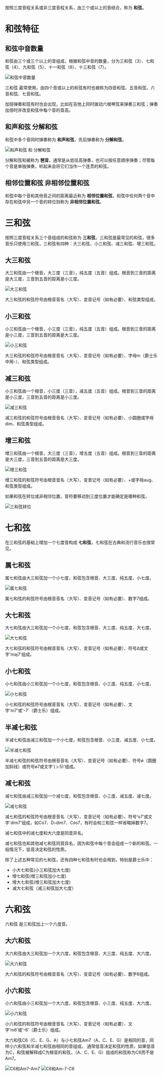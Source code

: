 按照三度音程关系或非三度音程关系，由三个或以上的音结合，称为 **和弦**。

# 和弦特征

## 和弦中音数量

和弦由三个或三个以上的音组成，根据和弦中音的数量，分为三和弦（3）、七和弦（4）、九和弦（5）、十一和弦（6）、十三和弦（7）。

![和弦中音数量](https://www.pianoabrsm.com/tutorial/music-topic/assets/images/chord-notes.svg)

三和弦 最常使用，由四个音或以上的和弦有时也被称为四音和弦、五音和弦、六音和弦、七音和弦。

加倍弹奏和弦有时也会出现，比如在吉他上同时拨动六根琴弦来弹奏三和弦；弹奏加倍时并改变和弦中每个音的音高。

## 和声和弦 分解和弦

和弦中多个音同时弹奏称为 **和声和弦**，先后弹奏称为 **分解和弦**。

![和声和弦 和 分解和弦](https://www.pianoabrsm.com/tutorial/music-topic/assets/images/harmonic-broken-chord.svg)

分解和弦和被称为 **琶音**，通常是从低往高弹奏，也可以按任意顺序弹奏；尽管每个音是单独弹奏，听起来会将它们当作一个连贯的和弦。

## 相邻位置和弦 非相邻位置和弦

和弦中每个音和其他音之间的距离最近称为 **相邻位置和弦**，和弦中任何两个音中存在和弦中另一个音的转位则称为 **非相邻位置和弦**。

# 三和弦

按照三度音程关系三个音组成的和弦称为 **三和弦**，三和弦是最常见的和弦，很多音乐只使用三和弦，三和弦有四种：大三和弦、小三和弦、减三和弦、增三和弦。

## 大三和弦

大三和弦由一个根音，大三度（三音），纯五度（五音）组成。根音到三音的距离是大三度，三音到五音的距离是小三度。

![大三和弦](https://www.pianoabrsm.com/tutorial/music-topic/assets/images/major-chord.svg)

大三和弦的和弦符号由根音音名（大写）、变音记号（如有必要）、和弦类型组成。

## 小三和弦

小三和弦由一个根音，小三度（三音），纯五度（五音）组成。根音到三音的距离是小三度，三音到五音的距离是大三度。

![小三和弦](https://www.pianoabrsm.com/tutorial/music-topic/assets/images/minor-chord.svg)

大三和弦的和弦符号由根音音名（大写）、变音记号（如有必要）、字母m（爵士乐中用-）、和弦类型组成。

## 减三和弦

小三和弦由一个根音，小三度（三音），减五度（五音）组成。根音到三音的距离是小三度，三音到五音的距离是小三度。

![减三和弦](https://www.pianoabrsm.com/tutorial/music-topic/assets/images/diminished-chord.svg)

减三和弦的和弦符号由根音音名（大写）、变音记号（如有必要）、小圆圈或字母dim、和弦类型组成。

## 增三和弦

增三和弦由一个根音，大三度（三音），增五度（五音）组成。根音到三音的距离是大三度，三音到五音的距离是大三度。

![增三和弦](https://www.pianoabrsm.com/tutorial/music-topic/assets/images/augmented-chord.svg)

增三和弦的和弦符号由根音音名（大写）、变音记号（如有必要）、+或字母aug、和弦类型组成。

如果和弦在转位或非相邻位置，音符要移动到三度位置才能确定是哪种和弦。

![三和弦转位](https://www.pianoabrsm.com/tutorial/music-topic/assets/images/chord-thirds.svg)

# 七和弦

在三和弦的基础上增加一个七度音构成 **七和弦**，七和弦在古典和流行音乐也很常见。

## 属七和弦

属七和弦由大三和弦加一个小七度，和弦包含根音、大三度、纯五度、小七度。

![属七和弦](https://www.pianoabrsm.com/tutorial/music-topic/assets/images/dominant-seventh-chord.svg)

属七和弦的和弦符号由根音音名（大写）、变音记号（如有必要）、数字7组成。

## 大七和弦

大七和弦由大三和弦加一个小七度，和弦包含根音、大三度、纯五度、大七度。

![大七和弦](https://www.pianoabrsm.com/tutorial/music-topic/assets/images/major-seventh-chord.svg)

大七和弦的和弦符号由根音音名（大写）、变音记号（如有必要）、符号Δ或文字'maj7'组成。

## 小七和弦

小七和弦由小三和弦加一个小七度，和弦包含根音、小三度、纯五度、小七度。

![小七和弦](https://www.pianoabrsm.com/tutorial/music-topic/assets/images/minor-seventh-chord.svg)

小七和弦的和弦符号由根音音名（大写）、变音记号（如有必要）、文字'm7'或'-7'（爵士乐）组成。

## 半减七和弦

半减七和弦由减三和弦加一个小七度，和弦包含根音、小三度、减五度、小七度。

![半减七和弦](https://www.pianoabrsm.com/tutorial/music-topic/assets/images/half-diminished-chord.svg)

半减七和弦的和弦符号由根音音名（大写）、变音记号（如有必要）、符号ø（圆圈加斜线）或符号ø7或文字'(♭5)'组成。

## 减七和弦

减七和弦由减三和弦加一个减七度，和弦包含根音、小三度、减五度、减七度。

![减七和弦](https://www.pianoabrsm.com/tutorial/music-topic/assets/images/diminished-seventh-chord.svg)

减七和弦的和弦符号由根音音名（大写）、变音记号（如有必要）、符号‘o7’或文字'dim7'组成，如Co7、D♭dim7、C♯o7，有时会和三和弦一样省略掉数字7。

减七和弦中的减七度和大六度是同音异名。

减七和弦也和其他减七和弦同音异名，因为和弦中每个音会组成一个新的和弦。一般情况下，低音决定和弦的性质。

除了上述五种常见的七和弦，还有四种七和弦有时也会用到，特别是爵士乐中：

- 小大七和弦(小三和弦加大七度)
- 增七和弦(增三和弦加小七度)
- 增大七和弦(增三和弦加大七度)
- 减大七和弦（减三和弦加大七度）

# 六和弦

六和弦 是三和弦加上一个六度音。

## 大六和弦

大六和弦由大三和弦加一个大六度，和弦包含根音、大三度、纯五度、大六度。

![大六和弦](https://www.pianoabrsm.com/tutorial/music-topic/assets/images/major-sixth-chord.svg)

大六和弦的和弦符号由根音音名（大写）、变音记号（如有必要）、数字6组成。

## 小六和弦

小六和弦由小三和弦加一个大六度，和弦包含根音、小三度、纯五度、大六度。

![小六和弦](https://www.pianoabrsm.com/tutorial/music-topic/assets/images/minor-sixth-chord.svg)

小六和弦的和弦符号由根音音名（大写）、变音记号（如有必要）、文字‘m6’或‘-6’（爵士乐）组成。

大六和弦C6（C、E、G、A）与小七和弦Am7（A、C、E、G）是相同的音，同样小六和弦和半减七和弦由相同的音组成。 通常低音决定和弦的性质，如果低音为C，和弦被解释成C为根音的和弦，（A、C、E、G）组成的和弦称为C6而不是Am7。

![C6和Am7-Am7](https://www.pianoabrsm.com/tutorial/music-topic/assets/images/table-minor-seventh-chord.svg) ![C6和Am-7-C6](https://www.pianoabrsm.com/tutorial/music-topic/assets/images/table-major-sixth-chord.svg)